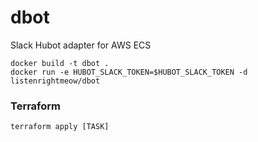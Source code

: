 # dbot
Slack Hubot adapter for AWS ECS

```
docker build -t dbot .
docker run -e HUBOT_SLACK_TOKEN=$HUBOT_SLACK_TOKEN -d listenrightmeow/dbot
```

### Terraform

```
terraform apply [TASK]
```